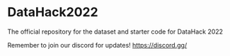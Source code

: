 # DataHack2022
The official repository for the dataset and starter code for DataHack 2022

Remember to join our discord for updates!
https://discord.gg/

